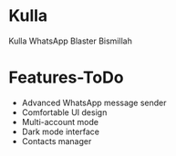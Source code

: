 # Kulla
Kulla WhatsApp Blaster
Bismillah

# Features-ToDo
- Advanced WhatsApp message sender
- Comfortable UI design
- Multi-account mode
- Dark mode interface
- Contacts manager